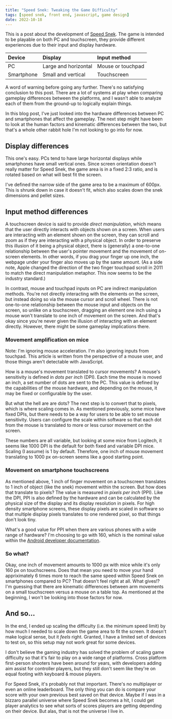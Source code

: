 ```yaml
---
title: "Speed Snek: Tweaking the Game Difficulty"
tags: [speed snek, front end, javascript, game design]
date: 2022-10-18
---
```


This is a post about the development of [Speed Snek](https://github.com/thekakkun/speed-snek). The game is intended to be playable on both PC and touchscreen, they provide different experiences due to their input and display hardware.

| Device     | Display              | Input method      |
| :--------- | :------------------- | :---------------- |
| PC         | Large and horizontal | Mouse or touchpad |
| Smartphone | Small and vertical   | Touchscreen       |

A word of warning before going any further. There's no satisfying conclusion to this post. There are a lot of systems at play when comparing gameplay differences between the platforms, and I wasn't able to analyze each of them from the ground-up to logically explain things.

In this blog post, I've just looked into the hardware differences between PC and smartphones that affect the gameplay. The next step might have been to look at the human factors and kinematic differences between the two, but that's a whole other rabbit hole I'm not looking to go into for now.

## Display differences

This one's easy. PCs tend to have large horizontal displays while smartphones have small vertical ones. Since screen orientation doesn't really matter for Speed Snek, the game area is in a fixed 2:3 ratio, and is rotated based on what will best fit the screen.

I've defined the narrow side of the game area to be a maximum of 600px. This is shrunk down in case it doesn't fit, which also scales down the snek dimensions and pellet sizes.

## Input method differences

A touchscreen device is said to provide _direct manipulation_, which means that the user directly interacts with objects shown on a screen. When users are interacting with an element shown on the screen, they can scroll and zoom as if they are interacting with a physical object. In order to preserve this illusion of it being a physical object, there is (generally) a one-to-one relationship between the user's pointer movement and the movement of on-screen elements. In other words, if you drag your finger up one inch, the webpage under your finger also moves up by the same amount. (As a side note, Apple changed the direction of the two finger touchpad scroll in 2011 to match the direct manipulation metaphor. This now seems to be the industry standard.)

In contrast, mouse and touchpad inputs on PC are indirect manipulation methods. You're not directly interacting with the elements on the screen, but instead doing so via the mouse cursor and scroll wheel. There is not one-to-one relationship between the mouse input and objects on the screen, so unlike on a touchscreen, dragging an element one inch using a mouse won't translate to one inch of movement on the screen. And that's okay since you're never given the illusion of interacting with an element directly. However, there might be some gameplay implications there.

### Movement amplification on mice

Note: I'm ignoring mouse acceleration. I'm also ignoring inputs from touchpad. This article is written from the perspective of a mouse user, and those things aren't detectable with JavaScript.

How is a mouse's movement translated to cursor movements? A mouse's sensitivity is defined in _dots per inch_ (DPI). Each time the mouse is moved an inch, a set number of dots are sent to the PC. This value is defined by the capabilities of the mouse hardware, and depending on the mouse, it may be fixed or configurable by the user.

But what the hell are are dots? The next step is to convert that to pixels, which is where scaling comes in. As mentioned previously, some mice have fixed DPIs, but there needs to be a way for users to be able to set mouse sensitivity. Users can configure the scale within software so that each dot from the mouse is translated to more or less cursor movement on the screen.

These numbers are all variable, but looking at some mice from Logitech, it seems like 1000 DPI is the default for both fixed and variable DPI mice. Scaling (I assume) is 1 by default. Therefore, one inch of mouse movement translating to 1000 px on-screen seems like a good starting point.

### Movement on smartphone touchscreens

As mentioned above, 1 inch of finger movement on a touchscreen translates to 1 inch of object (like the snek) movement within the screen. But how does that translate to pixels? The value is measured in _pixels per inch_ (PPI). Like the DPI, PPI is also defined by the hardware and can be calculated by the physical size of the display and its display resolution in pixels. For high density smartphone screens, these display pixels are scaled in software so that multiple display pixels translates to one rendered pixel, so that things don't look tiny.

What's a good value for PPI when there are various phones with a wide range of hardware? I'm choosing to go with 160, which is the nominal value within the [Android developer documentation](https://developer.android.com/training/multiscreen/screendensities).

### So what?

Okay, one inch of movement amounts to 1000 px with mice while it's only 160 px on touchscreens. Does that mean you need to move your hand appriximately 6 times more to reach the same speed within Speed Snek on smartphones compared to PC? That doesn't feel right at all. What gives!? I'm guessing that there are kinematic differences between arm movements on a small touchscreen versus a mouse on a table top. As mentioned at the beginning, I won't be looking into those factors for now.

## And so…

In the end, I ended up scaling the difficulty (i.e. the minimum speed limit) by how much I needed to scale down the game area to fit the screen. It doesn't make logical sense, but it _feels_ right. Granted, I have a limited set of devices to test on, so this setup may not work great for some devices.

I don't believe the gaming industry has solved the problem of scaling game difficulty so that it's fair to play on a wide range of platforms. Cross platform first-person shooters have been around for years, with developers adding aim assist for controller players, but they still don't seem like they're on equal footing with keyboard & mouse players.

For Speed Snek, it's probably not that important. There's no multiplayer or even an online leaderboard. The only thing you can do is compare your score with your own previous best saved on that device. Maybe if I was in a bizzaro parallel universe where Speed Snek becomes a hit, I could get player analytics to see what sorts of scores players are getting depending on their device. But alas, that is not the universe I live in.
